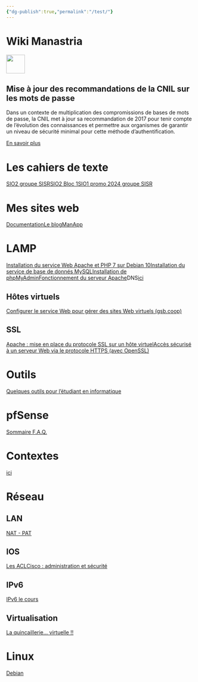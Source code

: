 ```yaml
---
{"dg-publish":true,"permalink":"/test/"}
---
```


# Wiki Manastria

  

[<img src="/wiki/lib/exe/fetch.php?w=50&amp;tok=b91306&amp;media=images:warning-svgrepo-com.svg" class="medialeft" alt="" width="50" />](/wiki/lib/exe/detail.php?id=start&amp;media=images:warning-svgrepo-com.svg)

## Mise à jour des recommandations de la CNIL sur les mots de passe

  

Dans un contexte de multiplication des compromissions de bases de mots de passe, la CNIL met à jour sa recommandation de 2017 pour tenir compte de l’évolution des connaissances et permettre aux organismes de garantir un niveau de sécurité minimal pour cette méthode d’authentification.

  

[En savoir plus](https://www.cnil.fr/fr/mots-de-passe-une-nouvelle-recommandation-pour-maitriser-sa-securite)

  

# Les cahiers de texte

  

[SIO2 groupe SISR](https://www.dropbox.com/s/6ckorzbd7erh0b5/Cahier%20de%20texte%202A%20SISR.docx?dl=0)[SIO2 Bloc 1](https://www.dropbox.com/s/dqu8syc4su05viw/Cahier%20de%20texte%202A%20Bloc1.docx?dl=0)[SIO1 promo 2024 groupe SISR](https://www.dropbox.com/s/9ttxfub3f0ykhso/Cahier%20de%20texte%201A%20SISR.docx?dl=0)

# Mes sites web

  

[Documentation](https://sio.manastria.fr/docs1/)[Le blog](https://sio.manastria.fr/blog/)[ManApp](https://manapp.jpdemory.fr/)

# LAMP

  

[Installation du service Web Apache et PHP 7 sur Debian 10](/wiki/doku.php?id=reseau:debian:installapache)[Installation du service de base de donnés MySQL](/wiki/doku.php?id=reseau:debian:installmysql)[Installation de phpMyAdmin](/wiki/doku.php?id=reseau:debian:installphpmyadmin)[Fonctionnement du serveur Apache](/wiki/doku.php?id=linux:web:securise:annexe1)DNS[ici](/wiki/doku.php?id=reseau:dns:sommaire:start)

## Hôtes virtuels

  

[Configurer le service Web pour gérer des sites Web virtuels (gsb.coop)](/wiki/doku.php?id=linux:web:awebvirtuel:start)

## SSL

  

[Apache : mise en place du protocole SSL sur un hôte virtuel](/wiki/doku.php?id=linux:web:ssl:start)[Accès sécurisé à un serveur Web via le protocole HTTPS (avec OpenSSL)](/wiki/doku.php?id=linux:web:securise:annexe2)

# Outils

  

[Quelques outils pour l’étudiant en informatique](/wiki/doku.php?id=outils:etudiantinfo:start)

# pfSense

  

[ Sommaire ](/wiki/doku.php?id=reseau:pfsense:sommaire:start)[ F.A.Q.](/wiki/doku.php?id=reseau:pfsense:sommaire:start)

# Contextes

  

[ici](/wiki/doku.php?id=sio:contextes:m2l:start)

# Réseau

  

## LAN

  

[ NAT - PAT](/wiki/doku.php?id=reseau:nat:sommaire:start)

## IOS

  

[Les ACL](/wiki/doku.php?id=reseau:acl:sommaire:start)[Cisco : administration et sécurité](/wiki/doku.php?id=reseau:tp:secu1)

## IPv6

  

[ IPv6 le cours ](/wiki/doku.php?id=reseau:sommaire:ipv6)

## Virtualisation

  

[La quincaillerie... virtuelle !!](/wiki/doku.php?id=reseau:virtu)

# Linux

  

[Debian](/wiki/doku.php?id=reseau:debian:accueil)